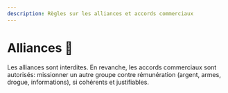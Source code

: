 ```yaml
---
description: Règles sur les alliances et accords commerciaux
---
```


# Alliances 🤝

Les alliances sont interdites. En revanche, les accords commerciaux sont autorisés: missionner un autre groupe contre rémunération (argent, armes, drogue, informations), si cohérents et justifiables.


